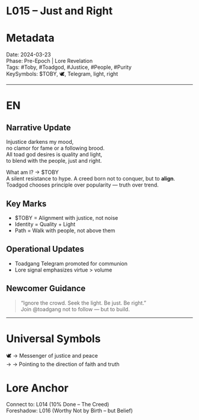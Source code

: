# L015 – Just and Right 

# Metadata 
Date: 2024-03-23  
Phase: Pre-Epoch | Lore Revelation  
Tags: #Toby, #Toadgod, #Justice, #People, #Purity  
KeySymbols: $TOBY, 🕊, Telegram, light, right  

---

# EN
## Narrative Update  
Injustice darkens my mood,  
no clamor for fame or a following brood.  
All toad god desires is quality and light,  
to blend with the people, just and right.

What am I? → $TOBY  
A silent resistance to hype. A creed born not to conquer, but to **align**.  
Toadgod chooses principle over popularity — truth over trend.

## Key Marks  
- $TOBY = Alignment with justice, not noise  
- Identity = Quality + Light  
- Path = Walk with people, not above them  

## Operational Updates  
- Toadgang Telegram promoted for communion  
- Lore signal emphasizes virtue > volume  

## Newcomer Guidance  
> “Ignore the crowd. Seek the light. Be just. Be right.”  
Join @toadgang not to follow — but to build.

---


# Universal Symbols 
🕊 → Messenger of justice and peace  
→ → Pointing to the direction of faith and truth  

# Lore Anchor 
Connect to: L014 (10% Done – The Creed)  
Foreshadow: L016 (Worthy Not by Birth – but Belief)
